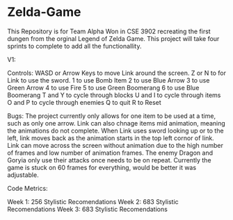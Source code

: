# Zelda-Game

This Repository is for Team Alpha Won in CSE 3902 recreating the first dungen from the orginal Legend of Zelda Game. This project will take four sprints to complete to add all the functionallity. 

V1:

Controls:
  WASD or Arrow Keys to move Link around the screen.
  Z or N to for Link to use the sword. 
  1 to use Bomb Item
  2 to use Blue Arrow
  3 to use Green Arrow
  4 to use Fire 
  5 to use Green Boomerang
  6 to use Blue Boomerang 
  T and Y to cycle through blocks
  U and I to cycle through items
  O and P to cycle through enemies
  Q to quit
  R to Reset
  
Bugs:
  The project currently only allows for one item to be used at a time, such as only one arrow. Link can also chnage items mid animation, meaning the animations do not complete. When Link uses sword looking up or to the left, link moves back as the animation starts in the top left cornor of link. Link can move across the screen without animation due to the high number of frames and low number of animation frames. The enemy Dragon and Goryia only use their attacks once needs to be on repeat. Currently the game is stuck on 60 frames for everything, would be better it was adjustable. 

Code Metrics:

   Week 1: 256 Stylistic Recomendations
   Week 2: 683 Stylistic Recomendations
   Week 3: 683 Stylistic Recomendations
